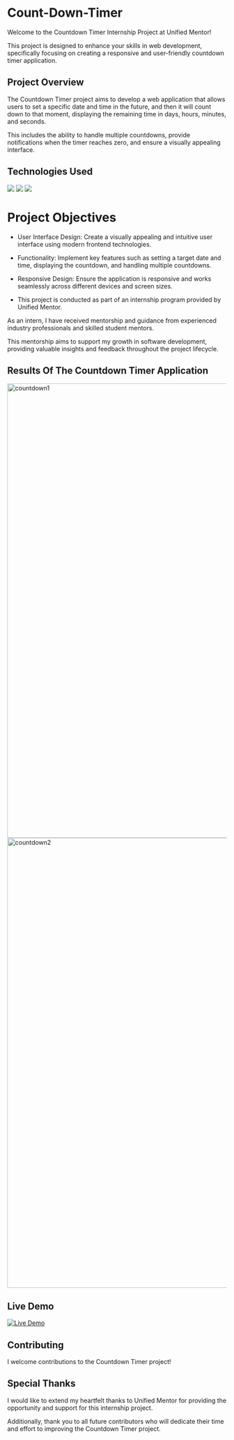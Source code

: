 # Count-Down-Timer
Welcome to the Countdown Timer Internship Project at Unified Mentor!

This project is designed to enhance your skills in web development, specifically focusing on creating a responsive and user-friendly countdown timer application.

## Project Overview

The Countdown Timer project aims to develop a web application that allows users to set a specific date and time in the future, and then it will count down to that moment, displaying the remaining time in days, hours, minutes, and seconds.

This includes the ability to handle multiple countdowns, provide notifications when the timer reaches zero, and ensure a visually appealing interface.

## Technologies Used

<img src="https://img.shields.io/badge/javascript%20-%23323330.svg?&style=for-the-badge&logo=javascript&logoColor=%23F7DF1E"/>

<img src="https://img.shields.io/badge/html5%20-%23E34F26.svg?&style=for-the-badge&logo=html5&logoColor=white"/> 

<img src="https://img.shields.io/badge/css3%20-%231572B6.svg?&style=for-the-badge&logo=css3&logoColor=white"/>

# Project Objectives

- User Interface Design: Create a visually appealing and intuitive user interface using modern frontend technologies.

- Functionality: Implement key features such as setting a target date and time, displaying the countdown, and handling multiple countdowns.

- Responsive Design: Ensure the application is responsive and works seamlessly across different devices and screen sizes.

- This project is conducted as part of an internship program provided by Unified Mentor.

As an intern, I have received mentorship and guidance from experienced industry professionals and skilled student mentors. 

This mentorship aims to support my growth in software development, providing valuable insights and feedback throughout the project lifecycle.

## Results Of The Countdown Timer Application 

<img width="1043" alt="countdown1" src="https://github.com/HotShot003/HotShot003/assets/121120034/e473d27d-83b8-4c0b-b311-64ed19d39252">

<img width="1033" alt="countdown2" src="https://github.com/HotShot003/Vanilla-JavaScript-Projects/assets/121120034/d4cb4f42-e14f-4b98-9f5a-5d44f1fae1bc">


## Live Demo 

[![Live Demo](https://img.shields.io/badge/LiveDemo%20-%23276DC3.svg?&style=for-the-badge&logo=&logoColor=white)](https://count-down-timer-rouge.vercel.app/)

## Contributing

I welcome contributions to the Countdown Timer project!

## Special Thanks

I would like to extend my heartfelt thanks to Unified Mentor for providing the opportunity and support for this internship project.

Additionally, thank you to all future contributors who will dedicate their time and effort to improving the Countdown Timer project.
